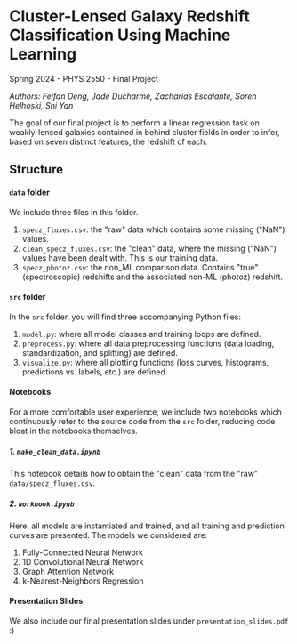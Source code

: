 # Cluster-Lensed Galaxy Redshift Classification Using Machine Learning

Spring 2024 - PHYS 2550 - Final Project

*Authors:  Feifan Deng, Jade Ducharme, Zacharias Escalante, Soren Helhoski, Shi Yan*

The goal of our final project is to perform a linear regression task on weakly-lensed galaxies contained in behind cluster fields in order to infer, based on seven distinct features, the redshift of each. 

## Structure

#### ```data``` folder

We include three files in this folder.

1. ```specz_fluxes.csv```: the "raw" data which contains some missing ("NaN") values.
2. ```clean_specz_fluxes.csv```: the "clean" data, where the missing ("NaN") values have been dealt with. This is our training data.
3. ```specz_photoz.csv```: the non_ML comparison data. Contains "true" (spectroscopic) redshifts and the associated non-ML (photoz) redshift.

#### ```src``` folder

In the ```src``` folder, you will find three accompanying Python files:

1. ```model.py```: where all model classes and training loops are defined.
2. ```preprocess.py```: where all data preprocessing functions (data loading, standardization, and splitting) are defined.
3. ```visualize.py```: where all plotting functions (loss curves, histograms, predictions vs. labels, etc.) are defined.

#### Notebooks

For a more comfortable user experience, we include two notebooks which continuously refer to the source code from the ```src``` folder, reducing code bloat in the notebooks themselves.

##### 1. ```make_clean_data.ipynb```
This notebook details how to obtain the "clean" data from the "raw" ```data/specz_fluxes.csv```.

##### 2. ```workbook.ipynb```
Here, all models are instantiated and trained, and all training and prediction curves are presented. The models we considered are:

1. Fully-Connected Neural Network
2. 1D Convolutional Neural Network
3. Graph Attention Network
4. k-Nearest-Neighbors Regression

#### Presentation Slides

We also include our final presentation slides under ```presentation_slides.pdf``` :)
